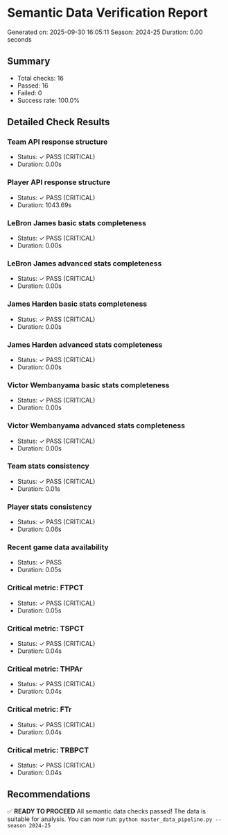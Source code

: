 # Semantic Data Verification Report
Generated on: 2025-09-30 16:05:11
Season: 2024-25
Duration: 0.00 seconds

## Summary
- Total checks: 16
- Passed: 16
- Failed: 0
- Success rate: 100.0%

## Detailed Check Results
### Team API response structure
- Status: ✓ PASS (CRITICAL)
- Duration: 0.00s

### Player API response structure
- Status: ✓ PASS (CRITICAL)
- Duration: 1043.69s

### LeBron James basic stats completeness
- Status: ✓ PASS (CRITICAL)
- Duration: 0.00s

### LeBron James advanced stats completeness
- Status: ✓ PASS (CRITICAL)
- Duration: 0.00s

### James Harden basic stats completeness
- Status: ✓ PASS (CRITICAL)
- Duration: 0.00s

### James Harden advanced stats completeness
- Status: ✓ PASS (CRITICAL)
- Duration: 0.00s

### Victor Wembanyama basic stats completeness
- Status: ✓ PASS (CRITICAL)
- Duration: 0.00s

### Victor Wembanyama advanced stats completeness
- Status: ✓ PASS (CRITICAL)
- Duration: 0.00s

### Team stats consistency
- Status: ✓ PASS (CRITICAL)
- Duration: 0.01s

### Player stats consistency
- Status: ✓ PASS (CRITICAL)
- Duration: 0.06s

### Recent game data availability
- Status: ✓ PASS
- Duration: 0.05s

### Critical metric: FTPCT
- Status: ✓ PASS (CRITICAL)
- Duration: 0.05s

### Critical metric: TSPCT
- Status: ✓ PASS (CRITICAL)
- Duration: 0.04s

### Critical metric: THPAr
- Status: ✓ PASS (CRITICAL)
- Duration: 0.04s

### Critical metric: FTr
- Status: ✓ PASS (CRITICAL)
- Duration: 0.04s

### Critical metric: TRBPCT
- Status: ✓ PASS (CRITICAL)
- Duration: 0.04s

## Recommendations
✅ **READY TO PROCEED**
All semantic data checks passed! The data is suitable for analysis.
You can now run: `python master_data_pipeline.py --season 2024-25`